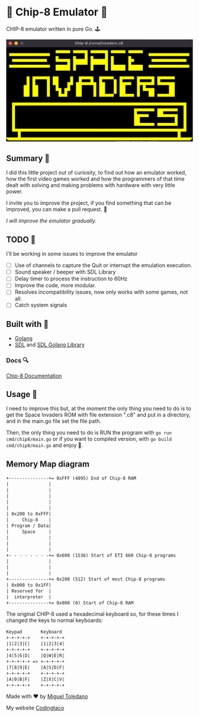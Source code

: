 # 👾 Chip-8 Emulator 👾

CHIP-8 emulator written in pure Go. 🕹️

![Chip-8 Emulator](./images/image0.png "Chip-8")

## Summary 📖

I did this little project out of curiosity, to find out how an emulator worked, 
how the first video games worked and how the programmers of that time dealt with 
solving and making problems with hardware with very little power.

I invite you to improve the project, if you find something that can be improved, 
you can make a pull request. 🫡

*I will improve the emulator gradually.*

## TODO 📝
I'll be working in some issues to improve the emulator

- [ ] Use of channels to capture the Quit or interrupt the emulation execution.
- [ ] Sound speaker / beeper with SDL Library
- [ ] Delay timer to process the instruction to 60Hz
- [ ] Improve the code, more modular.
- [ ] Resolves incompatibility issues, now only works with some games, not all.
- [ ] Catch system signals

## Built with 🧰

- [Golang](https://go.dev/)
- [SDL](https://www.libsdl.org/) and [SDL Golang Library](https://github.com/veandco/go-sdl2)

### Docs 🔍

[Chip-8 Documentation](http://devernay.free.fr/hacks/chip8/C8TECH10.HTM)

## Usage 📐

I need to improve this but, at the moment the only thing you need
to do is to get the Space Invaders ROM with file extension ".c8"
and put in a directory, and in the main.go file set the file path.

Then, the only thing you need to do is RUN the program with `go run cmd/chip8/main.go` 
or if you want to compiled version, with `go build cmd/chip8/main.go` and
enjoy 🥰.

## Memory Map diagram

```
+---------------+= 0xFFF (4095) End of Chip-8 RAM
|               |
|               |
|               |
|               |
|               |
| 0x200 to 0xFFF|
|     Chip-8    |
| Program / Data|
|     Space     |
|               |
|               |
|               |
+- - - - - - - -+= 0x600 (1536) Start of ETI 660 Chip-8 programs
|               |
|               |
|               |
+---------------+= 0x200 (512) Start of most Chip-8 programs
| 0x000 to 0x1FF|
| Reserved for  |
|  interpreter  |
+---------------+= 0x000 (0) Start of Chip-8 RAM

```

The original CHIP-8 used a hexadecimal keyboard so, for 
these times I changed the keys to normal keyboards:

```
Keypad       Keyboard
+-+-+-+-+    +-+-+-+-+
|1|2|3|C|    |1|2|3|4|
+-+-+-+-+    +-+-+-+-+
|4|5|6|D|    |Q|W|E|R|
+-+-+-+-+ => +-+-+-+-+
|7|8|9|E|    |A|S|D|F|
+-+-+-+-+    +-+-+-+-+
|A|0|B|F|    |Z|X|C|V|
+-+-+-+-+    +-+-+-+-+
```

Made with ❤️ by [Miguel Toledano](https://www.instagram.com/migantoju/)

My website [Codingtaco](https://codingtaco.com)